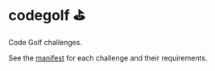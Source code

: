# codegolf ⛳

Code Golf challenges.

See the [manifest](MANIFEST.adoc) for each challenge and their requirements.
